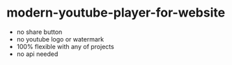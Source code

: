 # modern-youtube-player-for-website
<ul><li>no share button </li><li> no youtube logo or watermark </li><li> 100% flexible with any of projects</li><li> no api needed</li></ul>
